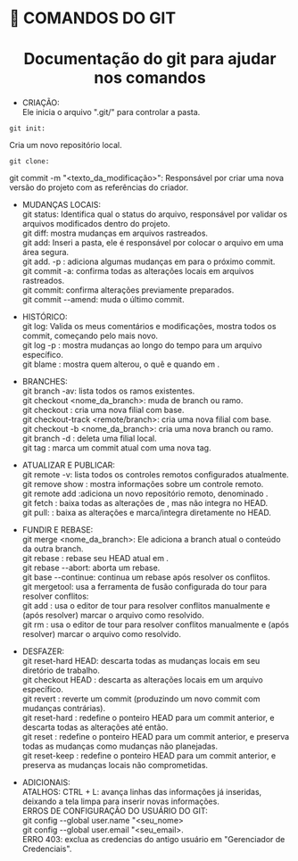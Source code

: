 
# :hammer: COMANDOS DO GIT
<h1 align="center"> Documentação do git para ajudar nos comandos </h1>

* CRIAÇÃO:  
Ele inicia o arquivo ".git/" para controlar a pasta.  
````
git init: 
````
Cria um novo repositório local.  
````
git clone:
````
git commit -m "<texto_da_modificação>": Responsável por criar uma nova versão do projeto com as referências do criador.  

* MUDANÇAS LOCAIS:  
git status: Identifica qual o status do arquivo, responsável por validar os arquivos modificados dentro do projeto.  
git diff: mostra mudanças em arquivos rastreados.  
git add: Inseri a pasta, ele é responsável por colocar o arquivo em uma área segura.  
git add. -p <file>: adiciona algumas mudanças em <file> para o próximo commit.  
git commit -a: confirma todas as alterações locais em arquivos rastreados.  
git commit: confirma alterações previamente preparados.  
git commit --amend: muda o último commit.  

* HISTÓRICO:  
git log: Valida os meus comentários e modificações, mostra todos os commit, começando pelo mais novo.  
git log -p <file>: mostra mudanças ao longo do tempo para um arquivo específico.  
git blame <file>: mostra quem alterou, o quê e quando em <file>.  

* BRANCHES:  
git branch -av: lista todos os ramos existentes.  
git checkout <nome_da_branch>: muda de branch ou ramo.  
git checkout <new-branch>: cria uma nova filial com base.  
git checkout-track <remote/branch>: cria uma nova filial com base.  
git checkout -b <nome_da_branch>: cria uma nova branch ou ramo.  
git branch -d <brach>: deleta uma filial local.  
git tag <tag-name>: marca um commit atual com uma nova tag.  

* ATUALIZAR E PUBLICAR:  
git remote -v: lista todos os controles remotos configurados atualmente.  
git remove show <remove>: mostra informações sobre um controle remoto.  
git remote add <shortname> <url>:adiciona un novo repositório remoto, denominado <remote>.  
git fetch <remote>: baixa todas as alterações de <remote>, mas não integra no HEAD.  
git pull: <remote> <branch>: baixa as alterações e marca/integra diretamente no HEAD.  

* FUNDIR E REBASE:  
git merge <nome_da_branch>: Ele adiciona a branch atual o conteúdo da outra branch.  
git rebase <branch>: rebase seu HEAD  atual em <branch>.  
git rebase --abort: aborta um rebase.  
git base --continue: continua um rebase após resolver os conflitos.  
git mergetool: usa a ferramenta de fusão configurada do tour para resolver conflitos:  
git add <resolved-file>: usa o editor de tour para resolver conflitos manualmente e (após resolver) marcar o arquivo como resolvido.  
git rm <resolved-file>: usa o editor de tour para resolver conflitos manualmente e (após resolver) marcar o arquivo como resolvido.  

* DESFAZER:  
git reset-hard HEAD: descarta todas as mudanças locais em seu diretório de trabalho.  
git checkout HEAD <file>: descarta as alterações locais em um arquivo específico.  
git revert <commit>: reverte um commit (produzindo um novo commit com mudanças contrárias).  
git reset-hard <commit>: redefine o ponteiro HEAD para um commit anterior, e descarta todas as alterações até então.  
git reset <commit>: redefine o ponteiro HEAD para um commit anterior, e preserva todas as mudanças como mudanças não planejadas.  
git reset-keep <commit>: redefine o ponteiro HEAD para um commit anterior, e preserva as mudanças locais não comprometidas.  

* ADICIONAIS:  
ATALHOS: CTRL + L: avança linhas das informações já inseridas, deixando a tela limpa para inserir novas informações.  
ERROS DE CONFIGURAÇÃO DO USUÁRIO DO GIT:  
git config --global user.name "<seu_nome>  
git config --global user.email "<seu_email>.  
ERRO 403: exclua as credencias do antigo usuário em "Gerenciador de Credenciais".
